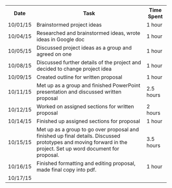 <table style="width:100%">
  <tr>
    <th><b>Date</b></th>
    <th><b>Task</b></th>		
    <th><b>Time Spent</b></th>
  </tr>
  
  <tr>
    <td>10/01/15</td>
    <td>Brainstormed project ideas</td> 
    <td>1 hour</td>
  </tr>
  
  <tr>
    <td>10/04/15</td>
    <td>Researched and brainstormed ideas, wrote ideas in Google doc</td> 
    <td>1 hour</td>
  </tr>
  
  <tr>
    <td>10/05/15</td>
    <td>Discussed project ideas as a group and agreed on one</td>
    <td>1 hour</td>
  </tr>
  
  <tr>
    <td>10/08/15</td>
    <td>Discussed further details of the project and decided to change project idea</td>
    <td>1 hour</td>
  </tr>
  
  <tr>
    <td>10/09/15</td>
    <td> Created outline for written proposal</td>
    <td>1 hour</td>
  </tr>
  
  <tr>
    <td>10/11/15</td>
    <td>Met up as a group and finished PowerPoint presentation and discussed written proposal</td>
    <td>2.5 hours</td>
  </tr>
  
  <tr>
    <td>10/12/15</td>
    <td>Worked on assigned sections for written proposal</td>
    <td>2 hours</td>
  </tr>
  
  <tr>
    <td>10/14/15</td>
    <td>Finished up assigned sections for proposal</td>
    <td>1 hour</td>
  </tr>
  
  <tr>
  <td>10/15/15</td>
  <td>Met up as a group to go over proposal and finished up final details. Discussed prototypes and moving forward in the project. Set up word document for proposal.</td>
  <td>3.5 hours</td>
  </tr>
  
  <tr>
  <td>10/16/15</td>
  <td>Finished formatting and editing proposal, made final copy into pdf.</td>
  <td>1 hour</tD>
  </tr>
  
  <tr>
  <td>10/17/15</td>
  <td></td>
  <td></td>
  </tr>
  
  
  
  
  
  
  
</table>
